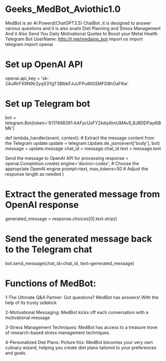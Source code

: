 # Geeks_MedBot_Aviothic1.0
MedBot is an AI Powerd(ChatGPT3.5) ChatBot ,it is designed to answer various questions and it is also avails Diet Planning and Stress Management And it Also Send You Daily Motivational Quotes to Boost your Metal Health
Telegram Bot UserName:   http://t.me/medaiop_bot
import os
import telegram
import openai

# Set up OpenAI API
openai.api_key = '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'

# Set up Telegram bot
bot = telegram.Bot(token='6117498391:AAFycUsFY2kdq4ImUMAv9_8J8DDPay6iBMk')

def lambda_handler(event, context):
    # Extract the message content from the Telegram update
    update = telegram.Update.de_json(event['body'], bot)
    message = update.message
    chat_id = message.chat_id
    text = message.text

   Send the message to OpenAI API for processing
    response = openai.Completion.create(
        engine='davinci-codex',  # Choose the appropriate OpenAI engine
        prompt=text,
        max_tokens=50  # Adjust the response length as needed
    )

   # Extract the generated message from OpenAI response
   generated_message = response.choices[0].text.strip()

   # Send the generated message back to the Telegram chat
   bot.send_message(chat_id=chat_id, text=generated_message)
    
# Functions of MedBot:
1-The Ultimate Q&A Partner: Got questions? MedBot has answers! With the help of its trusty sidekick

2-Motivational Messaging: MedBot kicks off each conversation with a motivational message

3-Stress Management Techniques: MedBot has access to a treasure trove of research-based stress management techniques.

4-Personalized Diet Plans: Picture this: MedBot becomes your very own culinary wizard, helping you create diet plans tailored to your preferences and goals.

